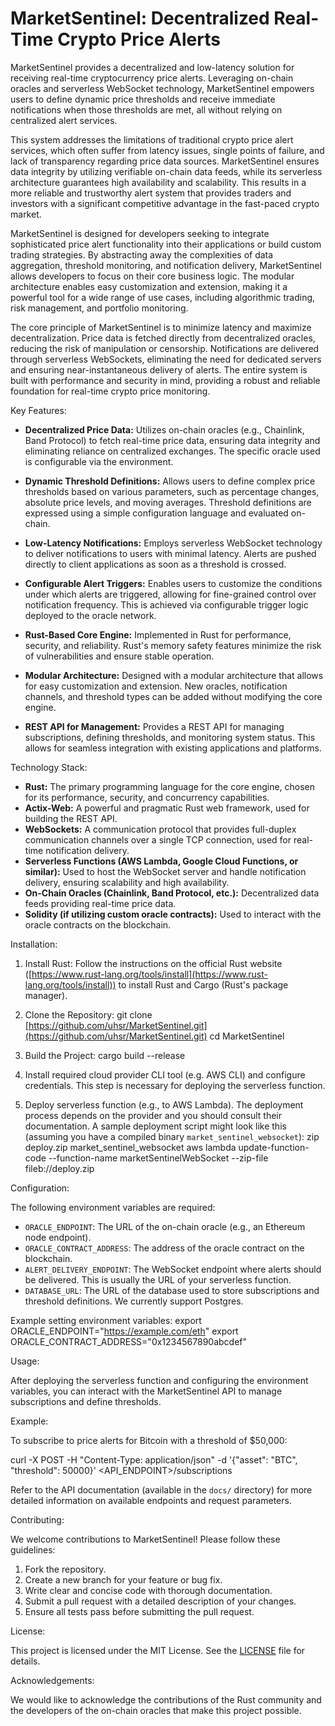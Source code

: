 # MarketSentinel: Decentralized Real-Time Crypto Price Alerts

MarketSentinel provides a decentralized and low-latency solution for receiving real-time cryptocurrency price alerts. Leveraging on-chain oracles and serverless WebSocket technology, MarketSentinel empowers users to define dynamic price thresholds and receive immediate notifications when those thresholds are met, all without relying on centralized alert services.

This system addresses the limitations of traditional crypto price alert services, which often suffer from latency issues, single points of failure, and lack of transparency regarding price data sources. MarketSentinel ensures data integrity by utilizing verifiable on-chain data feeds, while its serverless architecture guarantees high availability and scalability. This results in a more reliable and trustworthy alert system that provides traders and investors with a significant competitive advantage in the fast-paced crypto market.

MarketSentinel is designed for developers seeking to integrate sophisticated price alert functionality into their applications or build custom trading strategies. By abstracting away the complexities of data aggregation, threshold monitoring, and notification delivery, MarketSentinel allows developers to focus on their core business logic. The modular architecture enables easy customization and extension, making it a powerful tool for a wide range of use cases, including algorithmic trading, risk management, and portfolio monitoring.

The core principle of MarketSentinel is to minimize latency and maximize decentralization. Price data is fetched directly from decentralized oracles, reducing the risk of manipulation or censorship. Notifications are delivered through serverless WebSockets, eliminating the need for dedicated servers and ensuring near-instantaneous delivery of alerts. The entire system is built with performance and security in mind, providing a robust and reliable foundation for real-time crypto price monitoring.

Key Features:

*   **Decentralized Price Data:** Utilizes on-chain oracles (e.g., Chainlink, Band Protocol) to fetch real-time price data, ensuring data integrity and eliminating reliance on centralized exchanges. The specific oracle used is configurable via the environment.

*   **Dynamic Threshold Definitions:** Allows users to define complex price thresholds based on various parameters, such as percentage changes, absolute price levels, and moving averages. Threshold definitions are expressed using a simple configuration language and evaluated on-chain.

*   **Low-Latency Notifications:** Employs serverless WebSocket technology to deliver notifications to users with minimal latency. Alerts are pushed directly to client applications as soon as a threshold is crossed.

*   **Configurable Alert Triggers:** Enables users to customize the conditions under which alerts are triggered, allowing for fine-grained control over notification frequency. This is achieved via configurable trigger logic deployed to the oracle network.

*   **Rust-Based Core Engine:** Implemented in Rust for performance, security, and reliability. Rust's memory safety features minimize the risk of vulnerabilities and ensure stable operation.

*   **Modular Architecture:** Designed with a modular architecture that allows for easy customization and extension. New oracles, notification channels, and threshold types can be added without modifying the core engine.

*   **REST API for Management:** Provides a REST API for managing subscriptions, defining thresholds, and monitoring system status. This allows for seamless integration with existing applications and platforms.

Technology Stack:

*   **Rust:** The primary programming language for the core engine, chosen for its performance, security, and concurrency capabilities.
*   **Actix-Web:** A powerful and pragmatic Rust web framework, used for building the REST API.
*   **WebSockets:** A communication protocol that provides full-duplex communication channels over a single TCP connection, used for real-time notification delivery.
*   **Serverless Functions (AWS Lambda, Google Cloud Functions, or similar):** Used to host the WebSocket server and handle notification delivery, ensuring scalability and high availability.
*   **On-Chain Oracles (Chainlink, Band Protocol, etc.):** Decentralized data feeds providing real-time price data.
*   **Solidity (if utilizing custom oracle contracts):** Used to interact with the oracle contracts on the blockchain.

Installation:

1.  Install Rust: Follow the instructions on the official Rust website ([https://www.rust-lang.org/tools/install](https://www.rust-lang.org/tools/install)) to install Rust and Cargo (Rust's package manager).

2.  Clone the Repository:
    git clone [https://github.com/uhsr/MarketSentinel.git](https://github.com/uhsr/MarketSentinel.git)
    cd MarketSentinel

3.  Build the Project:
    cargo build --release

4. Install required cloud provider CLI tool (e.g. AWS CLI) and configure credentials. This step is necessary for deploying the serverless function.

5. Deploy serverless function (e.g., to AWS Lambda). The deployment process depends on the provider and you should consult their documentation. A sample deployment script might look like this (assuming you have a compiled binary `market_sentinel_websocket`):
   zip deploy.zip market_sentinel_websocket
   aws lambda update-function-code --function-name marketSentinelWebSocket --zip-file fileb://deploy.zip

Configuration:

The following environment variables are required:

*   `ORACLE_ENDPOINT`: The URL of the on-chain oracle (e.g., an Ethereum node endpoint).
*   `ORACLE_CONTRACT_ADDRESS`: The address of the oracle contract on the blockchain.
*   `ALERT_DELIVERY_ENDPOINT`: The WebSocket endpoint where alerts should be delivered. This is usually the URL of your serverless function.
*   `DATABASE_URL`: The URL of the database used to store subscriptions and threshold definitions. We currently support Postgres.

Example setting environment variables:
export ORACLE_ENDPOINT="https://example.com/eth"
export ORACLE_CONTRACT_ADDRESS="0x1234567890abcdef"

Usage:

After deploying the serverless function and configuring the environment variables, you can interact with the MarketSentinel API to manage subscriptions and define thresholds.

Example:

To subscribe to price alerts for Bitcoin with a threshold of $50,000:

curl -X POST -H "Content-Type: application/json" -d '{"asset": "BTC", "threshold": 50000}' <API_ENDPOINT>/subscriptions

Refer to the API documentation (available in the `docs/` directory) for more detailed information on available endpoints and request parameters.

Contributing:

We welcome contributions to MarketSentinel! Please follow these guidelines:

1.  Fork the repository.
2.  Create a new branch for your feature or bug fix.
3.  Write clear and concise code with thorough documentation.
4.  Submit a pull request with a detailed description of your changes.
5. Ensure all tests pass before submitting the pull request.

License:

This project is licensed under the MIT License. See the [LICENSE](https://github.com/uhsr/MarketSentinel/blob/main/LICENSE) file for details.

Acknowledgements:

We would like to acknowledge the contributions of the Rust community and the developers of the on-chain oracles that make this project possible.